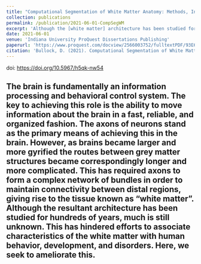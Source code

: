 ```yaml
---
title: "Computational Segmentation of White Matter Anatomy: Methods, Insights, and Standards"
collection: publications
permalink: /publication/2021-06-01-CompSegWM
excerpt: 'Although the [white matter] architecture has been studied for hundreds of years, much is still unknown. This has hindered efforts to associate characteristics of the white matter with human behavior, development, and disorders. Here, we seek to ameliorate this.'
date: 2021-06-01
venue: 'Indiana University ProQuest Dissertations Publishing'
paperurl: 'https://www.proquest.com/docview/2566003752/fulltextPDF/93E6DF93FFA241EFPQ/1'
citation: 'Bullock, D. (2021). Computational Segmentation of White Matter Anatomy: Methods, Insights, and Standards.'
---
```

doi: https://doi.org/10.5967/h5qk-nw54
 
The brain is fundamentally an information processing and behavioral control system. The key to achieving this role is the ability to move information about the brain in a fast, reliable, and organized fashion. The axons of neurons stand as the primary means of achieving this in the brain. However, as brains became larger and more gyrified the routes between grey matter structures became correspondingly longer and more complicated. This has required axons to form a complex network of bundles in order to maintain connectivity between distal regions, giving rise to the tissue known as “white matter”. Although the resultant architecture has been studied for hundreds of years, much is still unknown. This has hindered efforts to associate characteristics of the white matter with human behavior, development, and disorders. Here, we seek to ameliorate this.
---
